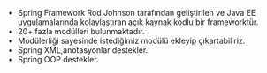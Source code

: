 - Spring Framework Rod Johnson tarafından geliştirilen ve Java EE uygulamalarında kolaylaştıran açık kaynak kodlu bir frameworktür.
- 20+ fazla modülleri bulunmaktadır. 
- Modülerliği sayesinde istediğimiz modülü ekleyip çıkartabiliriz.
- Spring XML,anotasyonlar destekler.
- Spring OOP destekler.
